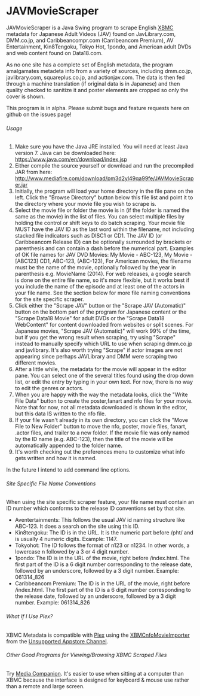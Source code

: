 JAVMovieScraper
===============

JAVMovieScraper is a Java Swing program to scrape English [XBMC](http://xbmc.org/) metadata for Japanese Adult Videos (JAV) found on JavLibrary.com, DMM.co.jp, and Caribbeancompr.com (Carribeancom Premium), AV Entertainment, Kin8Tengoku, Tokyo Hot, 1pondo, and American adult DVDs and web content found on Data18.com.

As no one site has a complete set of English metadata, the program amalgamates metadeta info from a variety of sources, including dmm.co.jp, javlibrary.com, squareplus.co.jp, and actionjav.com.
The data is then fed through a machine translation (if original data is in Japanese) and then quality checked to sanitize it and poster elements are cropped so only the cover is shown.



This program is in alpha. Please submit bugs and feature requests here on github on the issues page!

###### Usage

1. Make sure you have the Java JRE installed. You will need at least Java version 7. Java can be downloaded here: https://www.java.com/en/download/index.jsp
2. Either compile the source yourself or download and run the precompiled JAR from here: http://www.mediafire.com/download/pm3d2yl49qa99fe/JAVMovieScraper.jar
3. Initially, the program will load your home directory in the file pane on the left. Click the "Browse Directory" button below this file list and point it to the directory where your movie file you wish to scrape is.
4. Select the movie file or folder the movie is in (if the folder is named the same as the movie) in the list of files. You can select multiple files by holding the control or shift keys to do batch scraping. Your movie file MUST have the JAV ID as the last word within the filename, not including stacked file indicators such as DISC1 or CD1. The JAV ID (or Caribbeancom Release ID) can be optionally surrounded by brackets or parenthesis and can contain a dash before the numerical part. Examples of OK file names for JAV DVD Movies: My Movie - ABC-123, My Movie - [ABC123] CD1, ABC-123, (ABC-123), For American movies, the filename must be the name of the movie, optionally followed by the year in parenthesis e.g. MovieName (2014). For web releases, a google search is done on the entire file name, so it's more flexible, but it works best if you include the name of the episode and at least one of the actors in your file name. See the section below for more file naming conventions for the site specific scraper.
5. Click either the "Scrape JAV" button or the "Scrape JAV (Automatic)" button on the bottom part of the program for Japanese content or the "Scrape Data18 Movie" for adult DVDs or the "Scrape Data18 WebContent" for content downloaded from websites or split scenes. For Japanese movies, "Scrape JAV (Automatic)" will work 99% of the time, but if you get the wrong result when scraping, try using "Scrape" instead to manually specify which URL to use when scraping dmm.co.jp and javlibrary. It's also worth trying "Scrape" if actor images are not appearing since perhaps JAVLibrary and DMM were scraping two different movies.
6. After a little while, the metadata for the movie will appear in the editor pane. You can select one of the several titles found using the drop down list, or edit the entry by typing in your own text. For now, there is no way to edit the genres or actors.
7. When you are happy with the way the metadata looks, click the "Write File Data" button to create the poster,fanart and nfo files for your movie. Note that for now, not all metadata downloaded is shown in the editor, but this data IS written to the nfo file.
8. If your file wasn't already in its own directory, you can click the "Move File to New Folder" button to move the nfo, poster, movie files, fanart, .actor files, and trailer to a new folder. If the movie file was only named by the ID name (e.g. ABC-123), then the title of the movie will be automatically appended to the folder name.
9. It's worth checking out the preferences menu to customize what info gets written and how it is named.


In the future I intend to add command line options.

###### Site Specific File Name Conventions
When using the site specific scraper feature, your file name must contain an ID number which conforms to the release ID conventions set by that site. 
* Aventertainments: This follows the usual JAV id naming structure like ABC-123. It does a search on the site using this ID.
* Kin8tengoku: The ID is in the URL. It is the numeric part before /pht/ and is usually 4 numeric digits. Example: 1147.
* Tokyohot: The ID follows the format of n123 or n1234. In other words, a lowercase n followed by a 3 or 4 digit number. 
* 1pondo: The ID is in the URL of the movie, right before /index.html. The first part of the ID is a 6 digit number corresponding to the release date, followed by an underscore, followed by a 3 digit number. Example: 061314_826
* Caribbeancom Premium: The ID is in the URL of the movie, right before /index.html. The first part of the ID is a 6 digit number corresponding to the release date, followed by an underscore, followed by a 3 digit number. Example: 061314_826

###### What If I Use Plex?
XBMC Metadata is compatible with [Plex](https://plex.tv/) using the [XBMCnfoMovieImporter](https://forums.plex.tv/index.php/topic/38402-metadata-agents-for-exported-xbmc-library/) from the [Unsupported Appstore Channel](https://forums.plex.tv/index.php/topic/25523-unsupported-as-in-totally-unofficial-appstore/).

###### Other Good Programs for Viewing/Browsing XBMC Scraped Files
Try [Media Companion](https://mediacompanion.codeplex.com/). It's easier to use when sitting at a computer than XBMC because the interface is designed for keyboard & mouse use rather than a remote and large screen.